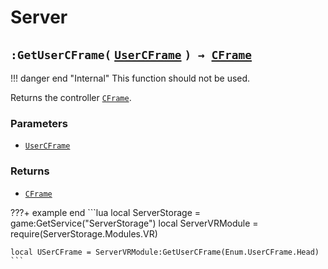 [UserCFrame]: https://create.roblox.com/docs/reference/engine/enums/UserCFrame
[CFrame]: https://create.roblox.com/docs/reference/engine/datatypes/CFrame 

# Server


## `:GetUserCFrame(` [`UserCFrame`][UserCFrame] `) → `[`CFrame`][CFrame]

!!! danger end "Internal"
    This function should not be used.

Returns the controller [`CFrame`][CFrame]. 

### Parameters
* [`UserCFrame`][UserCFrame]

### Returns
* [`CFrame`][CFrame]

???+ example end
    ```lua
    local ServerStorage = game:GetService("ServerStorage")
    local ServerVRModule = require(ServerStorage.Modules.VR)

    local USerCFrame = ServerVRModule:GetUserCFrame(Enum.UserCFrame.Head)
    ```